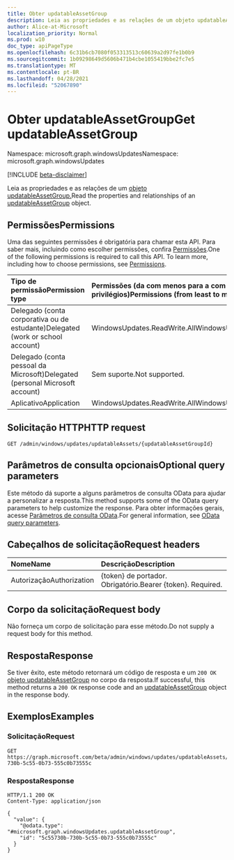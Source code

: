 ```yaml
---
title: Obter updatableAssetGroup
description: Leia as propriedades e as relações de um objeto updatableAssetGroup.
author: Alice-at-Microsoft
localization_priority: Normal
ms.prod: w10
doc_type: apiPageType
ms.openlocfilehash: 6c31b6cb7080f053313513c60639a2d97fe1b0b9
ms.sourcegitcommit: 1b09298649d5606b471b4cbe1055419bbe2fc7e5
ms.translationtype: MT
ms.contentlocale: pt-BR
ms.lasthandoff: 04/28/2021
ms.locfileid: "52067890"
---
```

# <a name="get-updatableassetgroup"></a><span data-ttu-id="a5116-103">Obter updatableAssetGroup</span><span class="sxs-lookup"><span data-stu-id="a5116-103">Get updatableAssetGroup</span></span>
<span data-ttu-id="a5116-104">Namespace: microsoft.graph.windowsUpdates</span><span class="sxs-lookup"><span data-stu-id="a5116-104">Namespace: microsoft.graph.windowsUpdates</span></span>

[!INCLUDE [beta-disclaimer](../../includes/beta-disclaimer.md)]

<span data-ttu-id="a5116-105">Leia as propriedades e as relações de um [objeto updatableAssetGroup.](../resources/windowsupdates-updatableassetgroup.md)</span><span class="sxs-lookup"><span data-stu-id="a5116-105">Read the properties and relationships of an [updatableAssetGroup](../resources/windowsupdates-updatableassetgroup.md) object.</span></span>

## <a name="permissions"></a><span data-ttu-id="a5116-106">Permissões</span><span class="sxs-lookup"><span data-stu-id="a5116-106">Permissions</span></span>
<span data-ttu-id="a5116-p101">Uma das seguintes permissões é obrigatória para chamar esta API. Para saber mais, incluindo como escolher permissões, confira [Permissões](/graph/permissions-reference).</span><span class="sxs-lookup"><span data-stu-id="a5116-p101">One of the following permissions is required to call this API. To learn more, including how to choose permissions, see [Permissions](/graph/permissions-reference).</span></span>

|<span data-ttu-id="a5116-109">Tipo de permissão</span><span class="sxs-lookup"><span data-stu-id="a5116-109">Permission type</span></span>|<span data-ttu-id="a5116-110">Permissões (da com menos para a com mais privilégios)</span><span class="sxs-lookup"><span data-stu-id="a5116-110">Permissions (from least to most privileged)</span></span>|
|:---|:---|
|<span data-ttu-id="a5116-111">Delegado (conta corporativa ou de estudante)</span><span class="sxs-lookup"><span data-stu-id="a5116-111">Delegated (work or school account)</span></span>|<span data-ttu-id="a5116-112">WindowsUpdates.ReadWrite.All</span><span class="sxs-lookup"><span data-stu-id="a5116-112">WindowsUpdates.ReadWrite.All</span></span>|
|<span data-ttu-id="a5116-113">Delegado (conta pessoal da Microsoft)</span><span class="sxs-lookup"><span data-stu-id="a5116-113">Delegated (personal Microsoft account)</span></span>|<span data-ttu-id="a5116-114">Sem suporte.</span><span class="sxs-lookup"><span data-stu-id="a5116-114">Not supported.</span></span>|
|<span data-ttu-id="a5116-115">Aplicativo</span><span class="sxs-lookup"><span data-stu-id="a5116-115">Application</span></span>|<span data-ttu-id="a5116-116">WindowsUpdates.ReadWrite.All</span><span class="sxs-lookup"><span data-stu-id="a5116-116">WindowsUpdates.ReadWrite.All</span></span>|

## <a name="http-request"></a><span data-ttu-id="a5116-117">Solicitação HTTP</span><span class="sxs-lookup"><span data-stu-id="a5116-117">HTTP request</span></span>

<!-- {
  "blockType": "ignored"
}
-->
``` http
GET /admin/windows/updates/updatableAssets/{updatableAssetGroupId}
```

## <a name="optional-query-parameters"></a><span data-ttu-id="a5116-118">Parâmetros de consulta opcionais</span><span class="sxs-lookup"><span data-stu-id="a5116-118">Optional query parameters</span></span>
<span data-ttu-id="a5116-119">Este método dá suporte a alguns parâmetros de consulta OData para ajudar a personalizar a resposta.</span><span class="sxs-lookup"><span data-stu-id="a5116-119">This method supports some of the OData query parameters to help customize the response.</span></span> <span data-ttu-id="a5116-120">Para obter informações gerais, acesse [Parâmetros de consulta OData](/graph/query-parameters).</span><span class="sxs-lookup"><span data-stu-id="a5116-120">For general information, see [OData query parameters](/graph/query-parameters).</span></span>

## <a name="request-headers"></a><span data-ttu-id="a5116-121">Cabeçalhos de solicitação</span><span class="sxs-lookup"><span data-stu-id="a5116-121">Request headers</span></span>
|<span data-ttu-id="a5116-122">Nome</span><span class="sxs-lookup"><span data-stu-id="a5116-122">Name</span></span>|<span data-ttu-id="a5116-123">Descrição</span><span class="sxs-lookup"><span data-stu-id="a5116-123">Description</span></span>|
|:---|:---|
|<span data-ttu-id="a5116-124">Autorização</span><span class="sxs-lookup"><span data-stu-id="a5116-124">Authorization</span></span>|<span data-ttu-id="a5116-p103">{token} de portador. Obrigatório.</span><span class="sxs-lookup"><span data-stu-id="a5116-p103">Bearer {token}. Required.</span></span>|

## <a name="request-body"></a><span data-ttu-id="a5116-127">Corpo da solicitação</span><span class="sxs-lookup"><span data-stu-id="a5116-127">Request body</span></span>
<span data-ttu-id="a5116-128">Não forneça um corpo de solicitação para esse método.</span><span class="sxs-lookup"><span data-stu-id="a5116-128">Do not supply a request body for this method.</span></span>

## <a name="response"></a><span data-ttu-id="a5116-129">Resposta</span><span class="sxs-lookup"><span data-stu-id="a5116-129">Response</span></span>

<span data-ttu-id="a5116-130">Se tiver êxito, este método retornará um código de resposta e um `200 OK` [objeto updatableAssetGroup](../resources/windowsupdates-updatableassetgroup.md) no corpo da resposta.</span><span class="sxs-lookup"><span data-stu-id="a5116-130">If successful, this method returns a `200 OK` response code and an [updatableAssetGroup](../resources/windowsupdates-updatableassetgroup.md) object in the response body.</span></span>

## <a name="examples"></a><span data-ttu-id="a5116-131">Exemplos</span><span class="sxs-lookup"><span data-stu-id="a5116-131">Examples</span></span>

### <a name="request"></a><span data-ttu-id="a5116-132">Solicitação</span><span class="sxs-lookup"><span data-stu-id="a5116-132">Request</span></span>
<!-- {
  "blockType": "request",
  "name": "get_updatableassetgroup"
}
-->
``` http
GET https://graph.microsoft.com/beta/admin/windows/updates/updatableAssets/5c55730b-730b-5c55-0b73-555c0b73555c
```


### <a name="response"></a><span data-ttu-id="a5116-133">Resposta</span><span class="sxs-lookup"><span data-stu-id="a5116-133">Response</span></span>

<!-- {
  "blockType": "response",
  "truncated": true,
  "@odata.type": "microsoft.graph.windowsUpdates.updatableAssetGroup"
}
-->
``` http
HTTP/1.1 200 OK
Content-Type: application/json

{
  "value": {
    "@odata.type": "#microsoft.graph.windowsUpdates.updatableAssetGroup",
    "id": "5c55730b-730b-5c55-0b73-555c0b73555c"
  }
}
```

